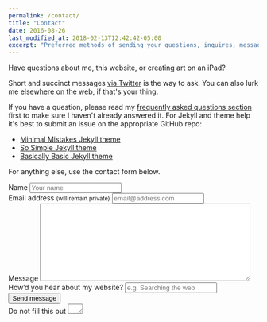```yaml
---
permalink: /contact/
title: "Contact"
date: 2016-08-26
last_modified_at: 2018-02-13T12:42:42-05:00
excerpt: "Preferred methods of sending your questions, inquires, messages, and love letters to me."
---
```


Have questions about me, this website, or creating art on an iPad?

Short and succinct messages [via Twitter](https://twitter.com/mmistakes) is the way to ask. You can also lurk me [elsewhere on the web](/support/#follow-me-on-social-media), if that's your thing.

If you have a question, please read my [frequently asked questions section](/faqs/) first to make sure I haven't already answered it. For Jekyll and theme help it's best to submit an issue on the appropriate GitHub repo:

- [Minimal Mistakes Jekyll theme](https://github.com/mmistakes/minimal-mistakes/issues)
- [So Simple Jekyll theme](https://github.com/mmistakes/so-simple-theme)
- [Basically Basic Jekyll theme](https://github.com/mmistakes/jekyll-theme-basically-basic)

For anything else, use the contact form below.

<form id="form1" name="form1" accept-charset="UTF-8" autocomplete="off" enctype="multipart/form-data" method="post" novalidate action="https://mademistakes.wufoo.com/forms/zr2w1zk1hbcjv0/#public">
  <div>
    <label id="title7" for="Field7">Name
      <input id="Field7" name="Field7" type="text" spellcheck="false" maxlength="255" required placeholder="Your name">
    </label>
  </div>
  <div>
    <label id="title2" for="Field2">Email address <small>(will remain private)</small>
      <input id="Field2" name="Field2" type="email" spellcheck="false" maxlength="255" required placeholder="email@address.com">
    </label>
  </div>
  <div>
    <label id="title1" for="Field1">Message
      <textarea id="Field1" name="Field1" spellcheck="true" rows="10" cols="50" required></textarea>
    </label>
  </div>
  <div>
    <label id="title10" for="Field10">How&rsquo;d you hear about my website?
      <input id="Field10" name="Field10" type="text" maxlength="255" placeholder="e.g. Searching the web">
    </label>
  </div>
  <div>
    <button id="saveForm" name="saveForm" class="btn" type="submit">Send message</button>
  </div>
  <div class="hidden">
    <label for="comment">Do not fill this out
      <textarea name="comment" id="comment" rows="1" cols="1"></textarea>
      <input type="hidden" id="idstamp" name="idstamp" value="DXSyHZyBYpNZI+88LvVOKO8dSfd/5lyIeCQAXFVxeJY=">
    </label>
  </div>
</form>

